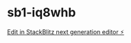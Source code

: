 # sb1-iq8whb

[Edit in StackBlitz next generation editor ⚡️](https://stackblitz.com/~/github.com/taillades/sb1-iq8whb)